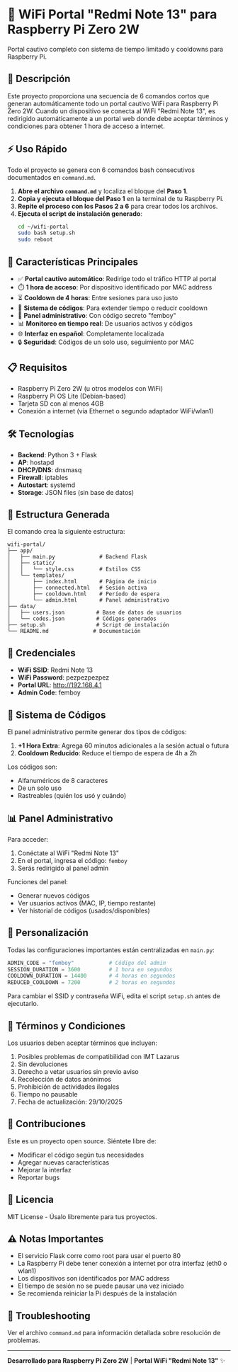 # 📱 WiFi Portal "Redmi Note 13" para Raspberry Pi Zero 2W

Portal cautivo completo con sistema de tiempo limitado y cooldowns para Raspberry Pi.

## 🎯 Descripción

Este proyecto proporciona una secuencia de 6 comandos cortos que generan automáticamente todo un portal cautivo WiFi para Raspberry Pi Zero 2W. Cuando un dispositivo se conecta al WiFi "Redmi Note 13", es redirigido automáticamente a un portal web donde debe aceptar términos y condiciones para obtener 1 hora de acceso a internet.

## ⚡ Uso Rápido

Todo el proyecto se genera con 6 comandos bash consecutivos documentados en `command.md`.

1. **Abre el archivo `command.md`** y localiza el bloque del **Paso 1**.
2. **Copia y ejecuta el bloque del Paso 1** en la terminal de tu Raspberry Pi.
3. **Repite el proceso con los Pasos 2 a 6** para crear todos los archivos.
4. **Ejecuta el script de instalación generado**:
   ```bash
   cd ~/wifi-portal
   sudo bash setup.sh
   sudo reboot
   ```

## 🚀 Características Principales

- ✅ **Portal cautivo automático**: Redirige todo el tráfico HTTP al portal
- ⏱️ **1 hora de acceso**: Por dispositivo identificado por MAC address
- ⏳ **Cooldown de 4 horas**: Entre sesiones para uso justo
- 🎁 **Sistema de códigos**: Para extender tiempo o reducir cooldown
- 🔧 **Panel administrativo**: Con código secreto "femboy"
- 📊 **Monitoreo en tiempo real**: De usuarios activos y códigos
- 🌐 **Interfaz en español**: Completamente localizada
- 🔒 **Seguridad**: Códigos de un solo uso, seguimiento por MAC

## 📋 Requisitos

- Raspberry Pi Zero 2W (u otros modelos con WiFi)
- Raspberry Pi OS Lite (Debian-based)
- Tarjeta SD con al menos 4GB
- Conexión a internet (vía Ethernet o segundo adaptador WiFi/wlan1)

## 🛠️ Tecnologías

- **Backend**: Python 3 + Flask
- **AP**: hostapd
- **DHCP/DNS**: dnsmasq
- **Firewall**: iptables
- **Autostart**: systemd
- **Storage**: JSON files (sin base de datos)

## 📁 Estructura Generada

El comando crea la siguiente estructura:

```
wifi-portal/
├── app/
│   ├── main.py              # Backend Flask
│   ├── static/
│   │   └── style.css        # Estilos CSS
│   └── templates/
│       ├── index.html       # Página de inicio
│       ├── connected.html   # Sesión activa
│       ├── cooldown.html    # Período de espera
│       └── admin.html       # Panel administrativo
├── data/
│   ├── users.json          # Base de datos de usuarios
│   └── codes.json          # Códigos generados
├── setup.sh                # Script de instalación
└── README.md              # Documentación
```

## 🔑 Credenciales

- **WiFi SSID**: Redmi Note 13
- **WiFi Password**: pezpezpezpez
- **Portal URL**: http://192.168.4.1
- **Admin Code**: femboy

## 🎫 Sistema de Códigos

El panel administrativo permite generar dos tipos de códigos:

1. **+1 Hora Extra**: Agrega 60 minutos adicionales a la sesión actual o futura
2. **Cooldown Reducido**: Reduce el tiempo de espera de 4h a 2h

Los códigos son:
- Alfanuméricos de 8 caracteres
- De un solo uso
- Rastreables (quién los usó y cuándo)

## 📊 Panel Administrativo

Para acceder:
1. Conéctate al WiFi "Redmi Note 13"
2. En el portal, ingresa el código: `femboy`
3. Serás redirigido al panel admin

Funciones del panel:
- Generar nuevos códigos
- Ver usuarios activos (MAC, IP, tiempo restante)
- Ver historial de códigos (usados/disponibles)

## 🔧 Personalización

Todas las configuraciones importantes están centralizadas en `main.py`:

```python
ADMIN_CODE = "femboy"           # Código del admin
SESSION_DURATION = 3600         # 1 hora en segundos
COOLDOWN_DURATION = 14400       # 4 horas en segundos
REDUCED_COOLDOWN = 7200         # 2 horas en segundos
```

Para cambiar el SSID y contraseña WiFi, edita el script `setup.sh` antes de ejecutarlo.

## 📝 Términos y Condiciones

Los usuarios deben aceptar términos que incluyen:
1. Posibles problemas de compatibilidad con IMT Lazarus
2. Sin devoluciones
3. Derecho a vetar usuarios sin previo aviso
4. Recolección de datos anónimos
5. Prohibición de actividades ilegales
6. Tiempo no pausable
7. Fecha de actualización: 29/10/2025

## 🤝 Contribuciones

Este es un proyecto open source. Siéntete libre de:
- Modificar el código según tus necesidades
- Agregar nuevas características
- Mejorar la interfaz
- Reportar bugs

## 📜 Licencia

MIT License - Úsalo libremente para tus proyectos.

## ⚠️ Notas Importantes

- El servicio Flask corre como root para usar el puerto 80
- La Raspberry Pi debe tener conexión a internet por otra interfaz (eth0 o wlan1)
- Los dispositivos son identificados por MAC address
- El tiempo de sesión no se puede pausar una vez iniciado
- Se recomienda reiniciar la Pi después de la instalación

## 🐛 Troubleshooting

Ver el archivo `command.md` para información detallada sobre resolución de problemas.

---

**Desarrollado para Raspberry Pi Zero 2W** | **Portal WiFi "Redmi Note 13"** ✨
